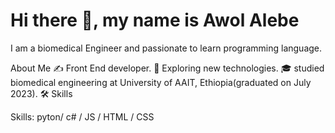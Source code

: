 # Hi there 👋, my name is Awol Alebe

I am a biomedical Engineer and passionate to learn programming language.

About Me
✍️   Front End developer.
🤔   Exploring new technologies.
🎓   studied biomedical engineering at University of AAIT, Ethiopia(graduated on July 2023).
🛠  Skills

Skills: pyton/ c# / JS / HTML / CSS





